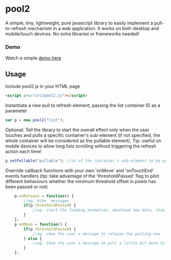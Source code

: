 # pool2

A simple, tiny, lightweight, pure javascript library to easily implement a pull-to-refresh mechanism in a web application. It works on  both desktop and mobile/touch devices. No extra libraries or frameworks needed! 

### Demo
Watch a simple <a href='http://marco-gagliardi.github.io/pool2'>demo here</a>

## Usage

Include pool2.js in your HTML page

```html
<script src="src/pool2.js"></script>
```

Instantiate a new pull to refresh element, passing the list container ID as a parameter
```javascript
var p = new pool2("list");
```
Optional: Tell the library to start the overall effect only when the user touches and pulls a specific container's sub-element (if not specified, the whole container will be considered as the pullable element). Tip: useful on mobile devices to allow long lists scrolling without triggering the refresh action each time!
```javascript
p.setPullable("pullable"); //id of the container's sub-element to be pulled to start the effect
```
Override callback functions with your own 'onMove' and 'onTouchEnd' events handlers (tip: take advantage of the 'thresholdPassed' flag to pilot different behaviours whether the minimum threshold offset in pixels has been passed or not)
```javascript
    p.onRelease = function() {
        //eg. hide  messages  
        if(p.thresholdPassed) {
            //eg. start the loading animation, download new data, stop the loading animation
        }
    };
    p.onMove = function() {
        if(p.thresholdPassed) {
            //eg. show the user a message to release the pulling now
        } else {
            //eg. show the user a message to pull a little bit more to reach the threshold
        }
    };
```
